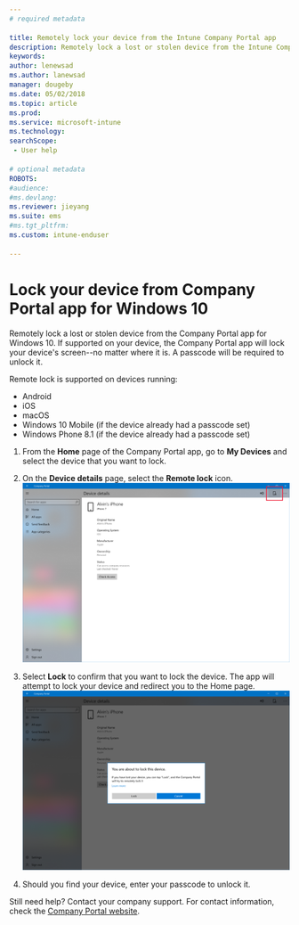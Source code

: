 ```yaml
---
# required metadata

title: Remotely lock your device from the Intune Company Portal app
description: Remotely lock a lost or stolen device from the Intune Company Portal app for Windows 10
keywords:
author: lenewsad
ms.author: lanewsad
manager: dougeby
ms.date: 05/02/2018
ms.topic: article
ms.prod:
ms.service: microsoft-intune
ms.technology:
searchScope:
 - User help

# optional metadata
ROBOTS:  
#audience:
#ms.devlang:
ms.reviewer: jieyang
ms.suite: ems
#ms.tgt_pltfrm:
ms.custom: intune-enduser

---
```


# Lock your device from Company Portal app for Windows 10

Remotely lock a lost or stolen device from the Company Portal app for Windows 10. If supported on your device, the Company Portal app will lock your device's screen--no matter where it is. A passcode will be required to unlock it.

Remote lock is supported on devices running:

* Android
* iOS
* macOS
* Windows 10 Mobile (if the device already had a passcode set)
* Windows Phone 8.1 (if the device already had a passcode set)

1. From the **Home** page of the Company Portal app, go to **My Devices** and select the device that you want to lock.

2. On the **Device details** page, select the **Remote lock** icon.  
   ![Screenshot of Company Portal app, Device details page, highlighting Remote lock icon.](./media/1804_remote_lock_Windows_CPapp_05.png)   
3. Select **Lock** to confirm that you want to lock the device. The app will attempt to lock your device and redirect you to the Home page. 
   ![Screenshot of Company Portal app, Device details page, Remote lock confirmation prompt.](./media/1804_remote_lock_Windows_CPapp_06.png)  
4. Should you find your device, enter your passcode to unlock it.  

Still need help? Contact your company support. For contact information, check the [Company Portal website](https://portal.manage.microsoft.com#HelpDeskDialog).
